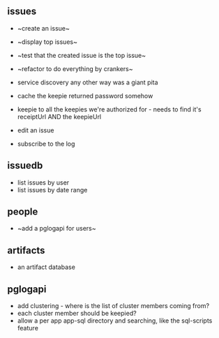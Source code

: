 ## issues

* ~create an issue~
* ~display top issues~
* ~test that the created issue is the top issue~
* ~refactor to do everything by crankers~
 * service discovery any other way was a giant pita
* cache the keepie returned password somehow
* keepie to all the keepies we're authorized for - needs to find it's receiptUrl AND the keepieUrl

* edit an issue
* subscribe to the log

## issuedb

* list issues by user
* list issues by date range

## people

* ~add a pglogapi for users~

## artifacts

* an artifact database

## pglogapi

* add clustering - where is the list of cluster members coming from?
 * each cluster member should be keepied?
* allow a per app app-sql directory and searching, like the sql-scripts feature
